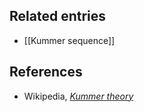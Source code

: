 

## Related entries

* [[Kummer sequence]]

## References

* Wikipedia, _[Kummer theory](http://en.wikipedia.org/wiki/Kummer_theory)_



